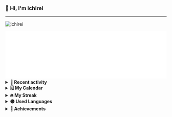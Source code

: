 ### 👋 Hi, I'm ichirei

---

![ichirei](https://github.com/ichirei/ichirei/assets/83379604/e87d44b3-8db3-491b-b0b5-a92df9d9169b)

<img src="https://github.com/ichirei/ichirei/blob/main/.cache/base.svg">



<details>
    <summary><b>📰 Recent activity</b></summary>
    <img src="https://github.com/ichirei/ichirei/blob/main/.cache/activity.svg">
</details>

<details>
    <summary><b>🗓️ My Calendar</b></summary>
    <img src="https://github.com/ichirei/ichirei/blob/main/.cache/isocalendar.svg">
</details>

<details>
    <summary><b>🔥 My Streak</b></summary>
    <img src="https://github-readme-streak-stats.herokuapp.com/?user=ichirei&theme=dark" alt="streak" />
</details>

<details>
    <summary><b>🟣 Used Languages</b></summary>
    <img src="https://github-readme-stats.vercel.app/api/wakatime?username=ichirei&border_radius=30&hide_border=true&bg_color=313849&title_color=667EBD&text_color=B1BACD" alt="wakatime" />
</details>

<details>
    <summary><b>🏅 Achievements</b></summary>
    <img src="https://github.com/ichirei/ichirei/blob/main/.cache/achievements.svg">
</details>
